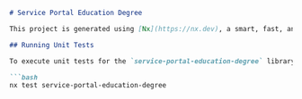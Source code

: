 ```markdown
# Service Portal Education Degree

This project is generated using [Nx](https://nx.dev), a smart, fast, and extensible build system.

## Running Unit Tests

To execute unit tests for the `service-portal-education-degree` library, use the following command with [Jest](https://jestjs.io):

```bash
nx test service-portal-education-degree
```
```